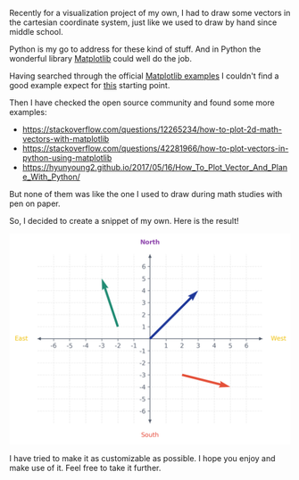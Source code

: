 Recently for a visualization project of my own, I had to draw some vectors in the cartesian coordinate system, just like we used to draw by hand since middle school.

Python is my go to address for these kind of stuff. And in Python the wonderful library [Matplotlib](https://matplotlib.org/) could well do the job.

Having searched through the official [Matplotlib examples](https://matplotlib.org/examples/index.html) I couldn't find a good example expect for [this](https://matplotlib.org/examples/pylab_examples/arrow_simple_demo.html) starting point.

Then I have checked the open source community and found some more examples:
- https://stackoverflow.com/questions/12265234/how-to-plot-2d-math-vectors-with-matplotlib
- https://stackoverflow.com/questions/42281966/how-to-plot-vectors-in-python-using-matplotlib
- https://hyunyoung2.github.io/2017/05/16/How_To_Plot_Vector_And_Plane_With_Python/

But none of them was like the one I used to draw during math studies with pen on paper.

So, I decided to create a snippet of my own. Here is the result!

![vectos-example-png](https://raw.githubusercontent.com/cansucullu/recipes/master/vectors/vectors-example.png)

I have tried to make it as customizable as possible. I hope you enjoy and make use of it. Feel free to take it further.
